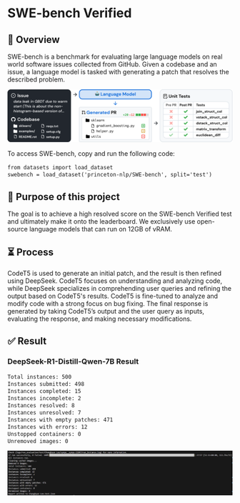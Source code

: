 # SWE-bench Verified

## 👋 Overview
SWE-bench is a benchmark for evaluating large language models on real world software issues collected from GitHub. Given a codebase and an issue, a language model is tasked with generating a patch that resolves the described problem.

![](./assets/teaser.png)

To access SWE-bench, copy and run the following code:
```
from datasets import load_dataset
swebench = load_dataset('princeton-nlp/SWE-bench', split='test')
```

## 🚀 Purpose of this project 
The goal is to achieve a high resolved score on the SWE-bench Verified test and ultimately make it onto the leaderboard. We exclusively use open-source language models that can run on 12GB of vRAM.

## ⏳ Process
CodeT5 is used to generate an initial patch, and the result is then refined using DeepSeek. CodeT5 focuses on understanding and analyzing code, while DeepSeek specializes in comprehending user queries and refining the output based on CodeT5's results.
CodeT5 is fine-tuned to analyze and modify code with a strong focus on bug fixing. The final response is generated by taking CodeT5’s output and the user query as inputs, evaluating the response, and making necessary modifications.

## ✅ Result
### DeepSeek-R1-Distill-Qwen-7B Result
```
Total instances: 500
Instances submitted: 498
Instances completed: 15
Instances incomplete: 2
Instances resolved: 8
Instances unresolved: 7
Instances with empty patches: 471
Instances with errors: 12
Unstopped containers: 0
Unremoved images: 0
```
![](./assets/deepseek_result1.png)
